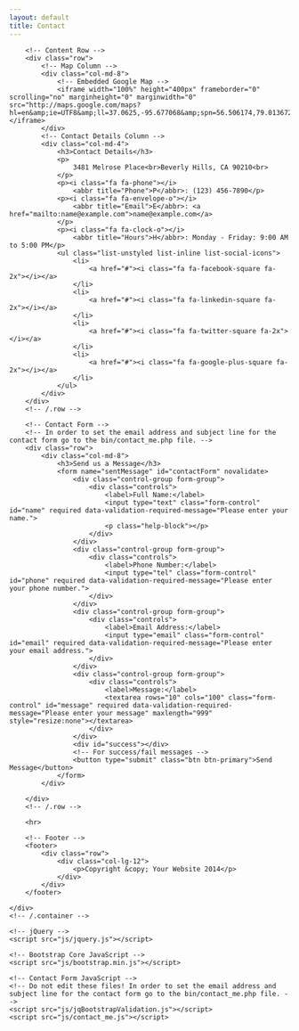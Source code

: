 ```yaml
---
layout: default
title: Contact
---
```



        <!-- Content Row -->
        <div class="row">
            <!-- Map Column -->
            <div class="col-md-8">
                <!-- Embedded Google Map -->
                <iframe width="100%" height="400px" frameborder="0" scrolling="no" marginheight="0" marginwidth="0" src="http://maps.google.com/maps?hl=en&amp;ie=UTF8&amp;ll=37.0625,-95.677068&amp;spn=56.506174,79.013672&amp;t=m&amp;z=4&amp;output=embed"></iframe>
            </div>
            <!-- Contact Details Column -->
            <div class="col-md-4">
                <h3>Contact Details</h3>
                <p>
                    3481 Melrose Place<br>Beverly Hills, CA 90210<br>
                </p>
                <p><i class="fa fa-phone"></i> 
                    <abbr title="Phone">P</abbr>: (123) 456-7890</p>
                <p><i class="fa fa-envelope-o"></i> 
                    <abbr title="Email">E</abbr>: <a href="mailto:name@example.com">name@example.com</a>
                </p>
                <p><i class="fa fa-clock-o"></i> 
                    <abbr title="Hours">H</abbr>: Monday - Friday: 9:00 AM to 5:00 PM</p>
                <ul class="list-unstyled list-inline list-social-icons">
                    <li>
                        <a href="#"><i class="fa fa-facebook-square fa-2x"></i></a>
                    </li>
                    <li>
                        <a href="#"><i class="fa fa-linkedin-square fa-2x"></i></a>
                    </li>
                    <li>
                        <a href="#"><i class="fa fa-twitter-square fa-2x"></i></a>
                    </li>
                    <li>
                        <a href="#"><i class="fa fa-google-plus-square fa-2x"></i></a>
                    </li>
                </ul>
            </div>
        </div>
        <!-- /.row -->

        <!-- Contact Form -->
        <!-- In order to set the email address and subject line for the contact form go to the bin/contact_me.php file. -->
        <div class="row">
            <div class="col-md-8">
                <h3>Send us a Message</h3>
                <form name="sentMessage" id="contactForm" novalidate>
                    <div class="control-group form-group">
                        <div class="controls">
                            <label>Full Name:</label>
                            <input type="text" class="form-control" id="name" required data-validation-required-message="Please enter your name.">
                            <p class="help-block"></p>
                        </div>
                    </div>
                    <div class="control-group form-group">
                        <div class="controls">
                            <label>Phone Number:</label>
                            <input type="tel" class="form-control" id="phone" required data-validation-required-message="Please enter your phone number.">
                        </div>
                    </div>
                    <div class="control-group form-group">
                        <div class="controls">
                            <label>Email Address:</label>
                            <input type="email" class="form-control" id="email" required data-validation-required-message="Please enter your email address.">
                        </div>
                    </div>
                    <div class="control-group form-group">
                        <div class="controls">
                            <label>Message:</label>
                            <textarea rows="10" cols="100" class="form-control" id="message" required data-validation-required-message="Please enter your message" maxlength="999" style="resize:none"></textarea>
                        </div>
                    </div>
                    <div id="success"></div>
                    <!-- For success/fail messages -->
                    <button type="submit" class="btn btn-primary">Send Message</button>
                </form>
            </div>

        </div>
        <!-- /.row -->

        <hr>

        <!-- Footer -->
        <footer>
            <div class="row">
                <div class="col-lg-12">
                    <p>Copyright &copy; Your Website 2014</p>
                </div>
            </div>
        </footer>

    </div>
    <!-- /.container -->

    <!-- jQuery -->
    <script src="js/jquery.js"></script>

    <!-- Bootstrap Core JavaScript -->
    <script src="js/bootstrap.min.js"></script>

    <!-- Contact Form JavaScript -->
    <!-- Do not edit these files! In order to set the email address and subject line for the contact form go to the bin/contact_me.php file. -->
    <script src="js/jqBootstrapValidation.js"></script>
    <script src="js/contact_me.js"></script>

</body>

</html>
